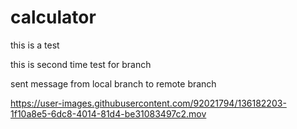 # calculator

this is a test

this is second time test for branch

sent message from local branch to remote branch


https://user-images.githubusercontent.com/92021794/136182203-1f10a8e5-6dc8-4014-81d4-be31083497c2.mov

